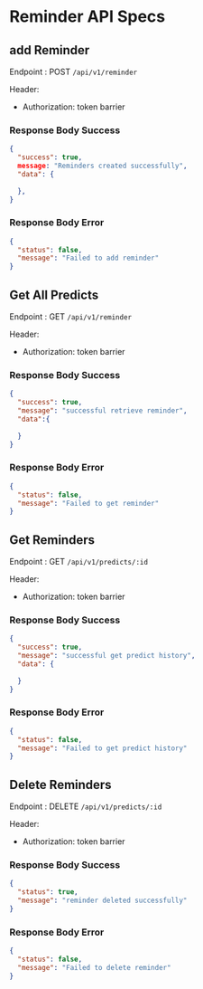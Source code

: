 # Reminder API Specs

## add Reminder
Endpoint : POST ``/api/v1/reminder``

Header:
- Authorization: token barrier
### Response Body Success
```json
{
  "success": true,
  message: "Reminders created successfully",
  "data": {
    
  },
}
```
### Response Body Error
```json
{
  "status": false,
  "message": "Failed to add reminder"
}
```

## Get All Predicts
Endpoint : GET ``/api/v1/reminder``

Header:
- Authorization: token barrier

### Response Body Success
```json
{
  "success": true,
  "message": "successful retrieve reminder",
  "data":{
    
  }
}
```
### Response Body Error
```json
{
  "status": false,
  "message": "Failed to get reminder"
}
```
## Get Reminders
Endpoint : GET ``/api/v1/predicts/:id``

Header:
- Authorization: token barrier
### Response Body Success
```json
{
  "success": true,
  "message": "successful get predict history",
  "data": {
    
  }
}
```
### Response Body Error
```json
{
  "status": false,
  "message": "Failed to get predict history"
}
```
## Delete Reminders
Endpoint : DELETE ``/api/v1/predicts/:id``

Header:
- Authorization: token barrier
### Response Body Success
```json
{
  "status": true,
  "message": "reminder deleted successfully"
}
```
### Response Body Error
```json
{
  "status": false,
  "message": "Failed to delete reminder"
}
```

